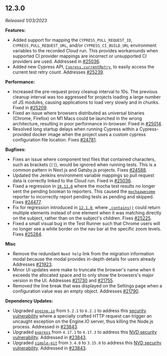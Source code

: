 ## 12.3.0

_Released 1/03/2023_

**Features:**

- Added support for mapping the `CYPRESS_PULL_REQUEST_ID`,
  `CYPRESS_PULL_REQUEST_URL`, and/or `CYPRESS_CI_BUILD_URL` environment
  variables to the recorded Cloud run. This provides workarounds when supported
  CI provider mappings are incorrect or unsupported CI providers are used.
  Addressed in [#25036](https://github.com/cypress-io/cypress/pull/25036).
- Added new Cypress API, [`Cypress.currentRetry`](/api/api/currentretry), to
  easily access the current test retry count. Addresses
  [#25239](https://github.com/cypress-io/cypress/pull/25239).

**Performance:**

- Increased the pre-request proxy cleanup interval to 10s. The previous cleanup
  interval was too aggressed for projects loading a large number of JS modules,
  causing applications to load very slowly and in chunks. Fixed in
  [#25209](https://github.com/cypress-io/cypress/pull/25209).
- Fixed an issue where browsers distributed as universal binaries (Chrome,
  Firefox) on M1 Macs could be launched in the wrong architecture, resulting in
  poor performance in-browser. Fixed in
  [#25014](https://github.com/cypress-io/cypress/pull/25014).
- Resolved long startup delays when running Cypress within a Cypress-provided
  docker image when the project uses a custom cypress configuration file
  location. Fixes [#24781](https://github.com/cypress-io/cypress/issues/24781).

**Bugfixes:**

- Fixes an issue where component test files that contained characters, such as
  brackets (`[]`), would be ignored when running tests. This is a common pattern
  in Next.js and Gatsby.js projects. Fixes
  [#24588](https://github.com/cypress-io/cypress/issues/24588).
- Updated the Jenkins environment variable mappings so pull request data is
  correctly linked to the Cloud run. Fixed in
  [#25036](https://github.com/cypress-io/cypress/pull/25036).
- Fixed a regression in [`10.11.0`](#10-11-0) where the mocha test results no
  longer sent the pending boolean to reporters. This caused the
  [`mochaawesome`](https://www.npmjs.com/package/mochawesome) reporter to
  incorrectly report pending tests as pending and skipped. Fixes
  [#24477](https://github.com/cypress-io/cypress/issues/24477).
- Fix for regression introduced in [`12.1.0`](#12-1-0), where
  [`.contains()`](/api/commands/contains) could return multiple elements instead
  of one element when it was matching directly on the subject, rather than on
  the subject's children. Fixes
  [#25225](https://github.com/cypress-io/cypress/issues/25225).
- Fixed a small visual bug in the Test Runner such that Chrome users will no
  longer see a white border on the nav bar at the specific zoom levels. Fixes
  [#25284](https://github.com/cypress-io/cypress/issues/25284).

**Misc**

- Remove the redundant `Need help` link from the migration information modal
  because the modal provides in-depth details for users already Addresses
  [#21923](https://github.com/cypress-io/cypress/issues/21923).
- Minor UI updates were make to truncate the browser's name when it exceeds the
  allocated space and to only show the browsers's major version in the UI.
  Addresses [#21730](https://github.com/cypress-io/cypress/issues/21730) and
  [#21755](https://github.com/cypress-io/cypress/issues/21755).
- Removed the line break that was displayed on the Settings page when a
  configuration value was an empty object. Addresses
  [#21790](https://github.com/cypress-io/cypress/issues/21790).

**Dependency Updates:**

- Upgraded [`engine.io`](https://www.npmjs.com/package/engine.io) from `5.2.1`
  to `6.2.1` to address this
  [security vulnerability](https://github.com/socketio/engine.io/security/advisories/GHSA-r7qp-cfhv-p84w)
  where a specially crafted HTTP request can trigger an uncaught exception on
  the Engine.IO server, thus killing the Node.js process. Addressed in
  [#23843](https://github.com/cypress-io/cypress/issues/23843).
- Upgraded [`express`](https://www.npmjs.com/package/express) from `4.17.1` to
  `4.17.3` to address this
  [NVD security vulnerability](https://nvd.nist.gov/vuln/detail/CVE-2022-24999).
  Addressed in [#23843](https://github.com/cypress-io/cypress/issues/23843).
- Upgraded [`simple-git`](https://www.npmjs.com/package/simple-git) from `3.4.0`
  to `3.15.0` to address this
  [NVD security vulnerability](https://nvd.nist.gov/vuln/detail/CVE-2022-25912).
  Addressed in [#23843](https://github.com/cypress-io/cypress/issues/23843).
